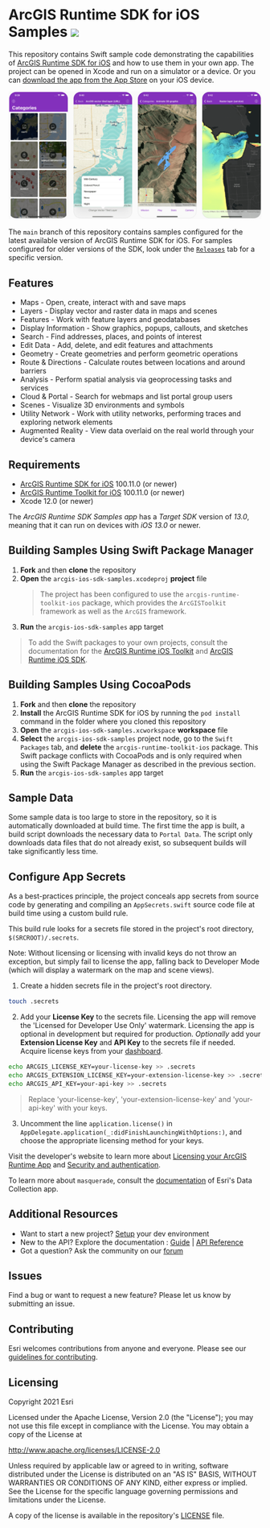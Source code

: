 ArcGIS Runtime SDK for iOS Samples [![](https://user-images.githubusercontent.com/2257493/54144188-6fe0fc00-43e8-11e9-8cf5-229af80f604a.png)](https://itunes.apple.com/us/app/arcgis-runtime-sdk-for-ios/id1180714771)
==========================

This repository contains Swift sample code demonstrating the capabilities of [ArcGIS Runtime SDK for iOS](https://developers.arcgis.com/ios/) and how to use them in your own app. The project can be opened in Xcode and run on a simulator or a device. Or you can [download the app from the App Store](https://itunes.apple.com/us/app/arcgis-runtime-sdk-for-ios/id1180714771) on your iOS device.

![Samples app](SamplesApp.png)

The ```main``` branch of this repository contains samples configured for the latest available version of ArcGIS Runtime SDK for iOS. For samples configured for older versions of the SDK, look under the [```Releases```](https://github.com/Esri/arcgis-runtime-samples-ios/releases) tab for a specific version.

## Features

* Maps - Open, create, interact with and save maps
* Layers - Display vector and raster data in maps and scenes
* Features - Work with feature layers and geodatabases
* Display Information - Show graphics, popups, callouts, and sketches
* Search - Find addresses, places, and points of interest
* Edit Data - Add, delete, and edit features and attachments
* Geometry - Create geometries and perform geometric operations
* Route & Directions - Calculate routes between locations and around barriers
* Analysis - Perform spatial analysis via geoprocessing tasks and services
* Cloud & Portal - Search for webmaps and list portal group users
* Scenes - Visualize 3D environments and symbols
* Utility Network - Work with utility networks, performing traces and exploring network elements
* Augmented Reality - View data overlaid on the real world through your device's camera

## Requirements

* [ArcGIS Runtime SDK for iOS](https://developers.arcgis.com/ios/) 100.11.0 (or newer)
* [ArcGIS Runtime Toolkit for iOS](https://github.com/Esri/arcgis-runtime-toolkit-ios) 100.11.0 (or newer)
* Xcode 12.0 (or newer)

The *ArcGIS Runtime SDK Samples app* has a *Target SDK* version of *13.0*, meaning that it can run on devices with *iOS 13.0* or newer.

## Building Samples Using Swift Package Manager

1. **Fork** and then **clone** the repository
1. **Open** the `arcgis-ios-sdk-samples.xcodeproj` **project** file
    > The project has been configured to use the `arcgis-runtime-toolkit-ios` package, which provides the `ArcGISToolkit` framework as well as the `ArcGIS` framework.
1. **Run** the `arcgis-ios-sdk-samples` app target

> To add the Swift packages to your own projects, consult the documentation for the [ArcGIS Runtime iOS Toolkit](https://github.com/Esri/arcgis-runtime-toolkit-ios/#swift-package-manager) and [ArcGIS Runtime iOS SDK](https://github.com/Esri/arcgis-runtime-ios#instructions).

## Building Samples Using CocoaPods

1. **Fork** and then **clone** the repository
1. **Install** the ArcGIS Runtime SDK for iOS by running the `pod install` command in the folder where you cloned this repository
1. **Open** the `arcgis-ios-sdk-samples.xcworkspace` **workspace** file
1. **Select** the `arcgis-ios-sdk-samples` project node, go to the `Swift Packages` tab, and **delete** the `arcgis-runtime-toolkit-ios` package. This Swift package conflicts with CocoaPods and is only required when using the Swift Package Manager as described in the previous section.
1. **Run** the `arcgis-ios-sdk-samples` app target

## Sample Data

Some sample data is too large to store in the repository, so it is automatically downloaded at build time. The first time the app is built, a build script downloads the necessary data to `Portal Data`. The script only downloads data files that do not already exist, so subsequent builds will take significantly less time.

## Configure App Secrets

As a best-practices principle, the project conceals app secrets from source code by generating and compiling an `AppSecrets.swift` source code file at build time using a custom build rule.

This build rule looks for a secrets file stored in the project's root directory, `$(SRCROOT)/.secrets`.

Note: Without licensing or licensing with invalid keys do not throw an exception, but simply fail to license the app, falling back to Developer Mode (which will display a watermark on the map and scene views).

1. Create a hidden secrets file in the project's root directory.

  ```bash
  touch .secrets
  ```

2. Add your **License Key** to the secrets file. Licensing the app will remove the 'Licensed for Developer Use Only' watermark. Licensing the app is optional in development but required for production. _Optionally_ add your **Extension License Key** and **API Key** to the secrets file if needed. Acquire license keys from your [dashboard](https://developers.arcgis.com/dashboard).

  ```bash
  echo ARCGIS_LICENSE_KEY=your-license-key >> .secrets
  echo ARCGIS_EXTENSION_LICENSE_KEY=your-extension-license-key >> .secrets
  echo ARCGIS_API_KEY=your-api-key >> .secrets
  ```

  > Replace 'your-license-key', 'your-extension-license-key' and 'your-api-key' with your keys.

3. Uncomment the line `application.license()` in `AppDelegate.application(_:didFinishLaunchingWithOptions:)`, and choose the appropriate licensing method for your keys.

Visit the developer's website to learn more about [Licensing your ArcGIS Runtime App](https://developers.arcgis.com/pricing/licensing/) and [Security and authentication](https://developers.arcgis.com/documentation/mapping-apis-and-location-services/security-and-authentication/).

To learn more about `masquerade`, consult the [documentation](https://github.com/Esri/data-collection-ios/tree/main/docs#masquerade) of Esri's Data Collection app.

## Additional Resources

* Want to start a new project? [Setup](https://developers.arcgis.com/ios/get-started) your dev environment
* New to the API? Explore the documentation : [Guide](https://developers.arcgis.com/ios/) | [API Reference](https://developers.arcgis.com/ios/api-reference/)
* Got a question? Ask the community on our [forum](https://community.esri.com/community/developers/native-app-developers/arcgis-runtime-sdk-for-ios/)

## Issues

Find a bug or want to request a new feature? Please let us know by submitting an issue.

## Contributing

Esri welcomes contributions from anyone and everyone. Please see our [guidelines for contributing](https://github.com/esri/contributing).

## Licensing

Copyright 2021 Esri

Licensed under the Apache License, Version 2.0 (the "License");
you may not use this file except in compliance with the License.
You may obtain a copy of the License at

   http://www.apache.org/licenses/LICENSE-2.0

Unless required by applicable law or agreed to in writing, software
distributed under the License is distributed on an "AS IS" BASIS,
WITHOUT WARRANTIES OR CONDITIONS OF ANY KIND, either express or implied.
See the License for the specific language governing permissions and
limitations under the License.

A copy of the license is available in the repository's [LICENSE](https://github.com/Esri/arcgis-runtime-samples-ios/blob/main/LICENSE) file.

